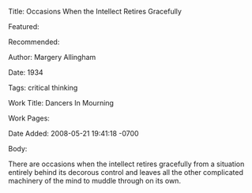 Title: Occasions When the Intellect Retires Gracefully

Featured: 

Recommended: 

Author: Margery Allingham

Date: 1934

Tags: critical thinking

Work Title: Dancers In Mourning

Work Pages:  

Date Added: 2008-05-21 19:41:18 -0700

Body:

There are occasions when the intellect retires gracefully from a situation entirely behind its decorous control and leaves all the other complicated machinery of the mind to muddle through on its own.


